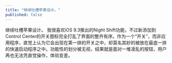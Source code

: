 ```yaml
---
title: "继续吐槽苹果设计。"
published: false
---
```

继续吐槽苹果设计。
我很喜欢iOS 9.3推出的Night Shift功能，不过新添加到Control Center的开关图标完全打乱了界面的整齐有序。作为一个“开关”，而非应用程序，直觉上认为它会出现在第一排的开关之中，却莫名其妙的被放在最底一排的快速启动程序之中。功能性的划分被无视，结果就是面对一堆凌乱的按钮，用户再也无法凭直觉操作，体验变差。